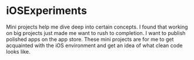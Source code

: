 # iOSExperiments

Mini projects help me dive deep into certain concepts. 
I found that working on big projects just made me want to rush to completion.
I want to publish polished apps on the app store. 
These mini projects are for me to get acquainted with the iOS environment and get an idea
of what clean code looks like.
